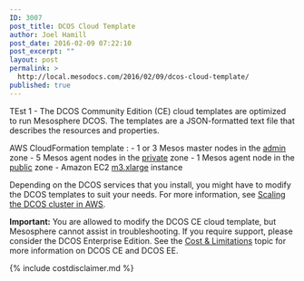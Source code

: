 ```yaml
---
ID: 3007
post_title: DCOS Cloud Template
author: Joel Hamill
post_date: 2016-02-09 07:22:10
post_excerpt: ""
layout: post
permalink: >
  http://local.mesodocs.com/2016/02/09/dcos-cloud-template/
published: true
---
```

TEst 1 - The DCOS Community Edition (CE) cloud templates are optimized to run Mesosphere DCOS. The templates are a JSON-formatted text file that describes the resources and properties.

AWS CloudFormation template
:   - 1 or 3 Mesos master nodes in the [admin][1] zone - 5 Mesos agent nodes in the [private][2] zone - 1 Mesos agent node in the [public][3] zone - Amazon EC2 <a href="https://aws.amazon.com/ec2/pricing/" target="_blank">m3.xlarge</a> instance

Depending on the DCOS services that you install, you might have to modify the DCOS templates to suit your needs. For more information, see [Scaling the DCOS cluster in AWS][4].

**Important:** You are allowed to modify the DCOS CE cloud template, but Mesosphere cannot assist in troubleshooting. If you require support, please consider the DCOS Enterprise Edition. See the [Cost & Limitations][5] topic for more information on DCOS CE and DCOS EE.

{% include costdisclaimer.md %}

 [1]: /overview/security#admin
 [2]: /overview/security#private
 [3]: /overview/security#public
 [4]: /install/templatescale/
 [5]: /overview/limitations/
